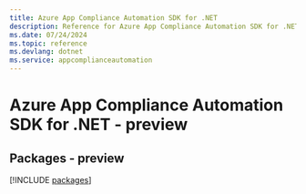 ```yaml
---
title: Azure App Compliance Automation SDK for .NET
description: Reference for Azure App Compliance Automation SDK for .NET
ms.date: 07/24/2024
ms.topic: reference
ms.devlang: dotnet
ms.service: appcomplianceautomation
---
```

# Azure App Compliance Automation SDK for .NET - preview
## Packages - preview
[!INCLUDE [packages](app-compliance-automation-index.md)]